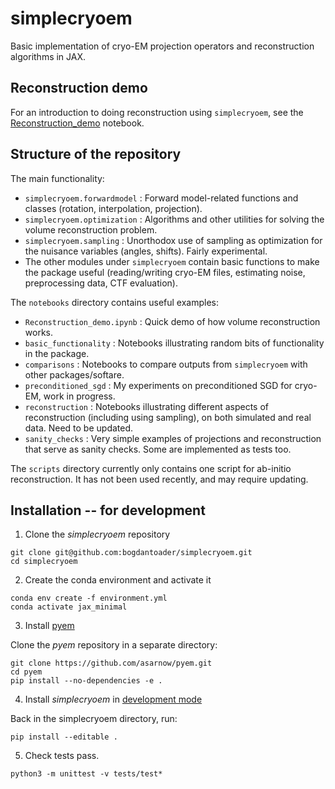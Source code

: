 # simplecryoem

Basic implementation of cryo-EM projection operators and reconstruction algorithms in JAX. 

## Reconstruction demo

For an introduction to doing reconstruction using `simplecryoem`, see the [Reconstruction_demo](notebooks/Reconstruction_demo.ipynb) notebook.

## Structure of the repository

The main functionality:

* `simplecryoem.forwardmodel` : Forward model-related functions and classes (rotation, interpolation, projection).
* `simplecryoem.optimization` : Algorithms and other utilities for solving the volume reconstruction problem.
* `simplecryoem.sampling` : Unorthodox use of sampling as optimization for the nuisance variables (angles, shifts). Fairly experimental.
* The other modules under `simplecryoem` contain basic functions to make the package useful (reading/writing cryo-EM files, estimating noise, preprocessing data, CTF evaluation).

The `notebooks` directory contains useful examples:

* `Reconstruction_demo.ipynb` : Quick demo of how volume reconstruction works. 
* `basic_functionality` :  Notebooks illustrating random bits of functionality in the package.
* `comparisons` : Notebooks to compare outputs from `simplecryoem` with other packages/softare.
* `preconditioned_sgd` : My experiments on preconditioned SGD for cryo-EM, work in progress.
* `reconstruction` : Notebooks illustrating different aspects of reconstruction (including using sampling), on both simulated and real data. Need to be updated.
* `sanity_checks` : Very simple examples of projections and reconstruction that serve as sanity checks. Some are implemented as tests too.

The `scripts` directory currently only contains one script for ab-initio reconstruction. It has not been used recently, and may require updating.


## Installation -- for development

1. Clone the *simplecryoem* repository

```
git clone git@github.com:bogdantoader/simplecryoem.git
cd simplecryoem
```

2. Create the conda environment and activate it

```
conda env create -f environment.yml
conda activate jax_minimal 
```

3. Install [pyem](https://github.com/asarnow/pyem/wiki/Install-pyem-with-Miniconda)

Clone the *pyem* repository in a separate directory:

```
git clone https://github.com/asarnow/pyem.git
cd pyem
pip install --no-dependencies -e .
```

4. Install *simplecryoem* in [development mode](https://setuptools.pypa.io/en/latest/userguide/development_mode.html)

Back in the simplecryoem directory, run:

```
pip install --editable .
```

5.  Check tests pass.

```
python3 -m unittest -v tests/test*
```
